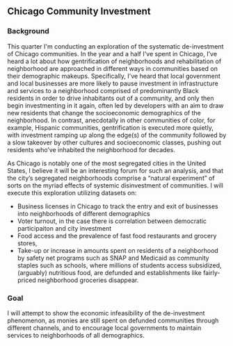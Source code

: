 ## Chicago Community Investment

### Background

This quarter I'm conducting an exploration of the systematic de-investment of Chicago communities. In the year and a half I've spent in Chicago, I've heard a lot about how gentrification of neighborhoods and rehabilitation of neighborhood are approached in different ways in communities based on their demographic makeups. Specifically, I've heard that local government and local businesses are more likely to pause investment in infrastructure and services to a neighborhood comprised of predominantly Black residents in order to drive inhabitants out of a community, and only then begin investmenting in it again, often led by developers with an aim to draw new residents that change the socioeconomic demographics of the neighborhood. In contrast, anecdotally in other communities of color, for example, Hispanic communities, gentrification is executed more quietly, with investment ramping up along the edge(s) of the community followed by a slow takeover by other cultures and socioeconomic classes, pushing out residents who’ve inhabited the neighborhood for decades. 

As Chicago is notably one of the most segregated cities in the United States, I believe it will be an interesting forum for such an analysis, and that the city’s segregated neighborhoods comprise a “natural experiment” of sorts on the myriad effects of systemic disinvestment of communities. I will execute this exploration utilizing datasets on: 
- Business licenses in Chicago to track the entry and exit of businesses into neighborhoods of different demographics
- Voter turnout, in the case there is correlation between democratic participaiton and city investment
- Food access and the prevalence of fast food restaurants and grocery stores,
- Take-up or increase in amounts spent on residents of a neighborhood by safety net programs such as SNAP and Medicaid as community staples such as schools, where millions of students access subsidized, (arguably) nutritious food, are defunded and establishments like fairly-priced neighborhood groceries disappear. 

### Goal 

I will attempt to show the economic infeasibility of the de-investment phenomenon, as monies are still spent on defunded communities through different channels, and to encourage local governments to maintain services to neighborhoods of all demographics.

